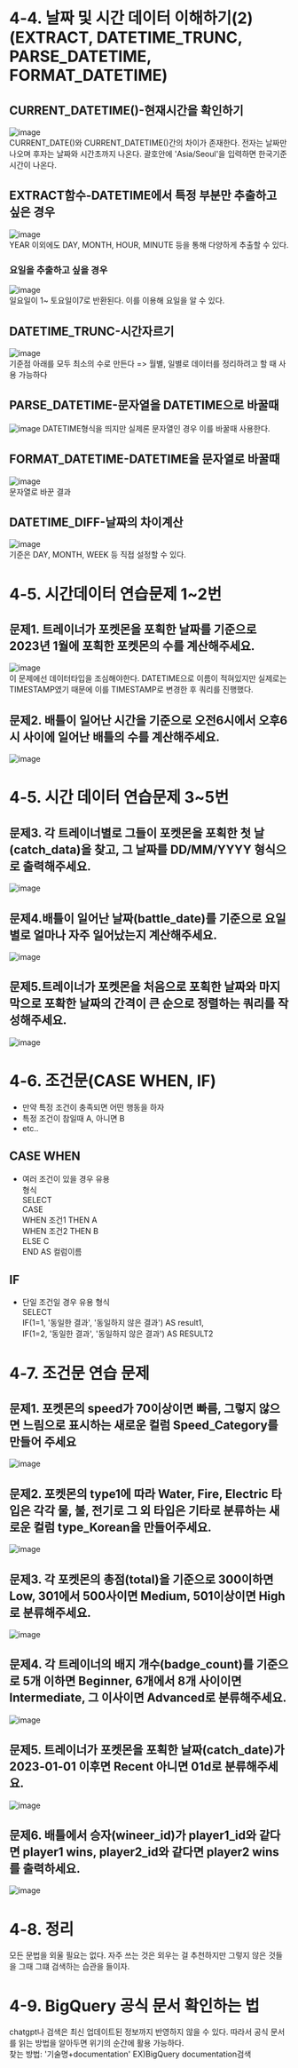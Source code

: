 # 4-4. 날짜 및 시간 데이터 이해하기(2)(EXTRACT, DATETIME_TRUNC, PARSE_DATETIME, FORMAT_DATETIME)  
## CURRENT_DATETIME()-현재시간을 확인하기
![image](https://github.com/user-attachments/assets/d51d27ee-c366-4550-a3c0-f2cd333abb6c)  
CURRENT_DATE()와 CURRENT_DATETIME()간의 차이가 존재한다. 전자는 날짜만 나오며 후자는 날짜와 시간초까지 나온다. 괄호안에 'Asia/Seoul'을 입력하면 한국기준 시간이 나온다.  
## EXTRACT함수-DATETIME에서 특정 부분만 추출하고 싶은 경우  
![image](https://github.com/user-attachments/assets/3fcc7786-028d-48aa-8182-92ec5a2644e3)  
YEAR 이외에도 DAY, MONTH, HOUR, MINUTE 등을 통해 다양하게 추출할 수 있다.
### 요일을 추출하고 싶을 경우  
![image](https://github.com/user-attachments/assets/e86635ea-06ca-4113-8508-0eed91a547a2)  
일요일이 1~ 토요일이7로 반환된다. 이를 이용해 요일을 알 수 있다.  
## DATETIME_TRUNC-시간자르기
![image](https://github.com/user-attachments/assets/fce2a6b6-4687-4ca4-8598-b9d10dd36f56)  
기준점 아래를 모두 최소의 수로 만든다 => 월별, 일별로 데이터를 정리하려고 할 때 사용 가능하다
## PARSE_DATETIME-문자열을 DATETIME으로 바꿀때
![image](https://github.com/user-attachments/assets/fd3dc7d4-179e-4470-b2b4-b2dc2abb4c9e)
DATETIME형식을 띄지만 실제론 문자열인 경우 이를 바꿀때 사용한다.  
## FORMAT_DATETIME-DATETIME을 문자열로 바꿀때  
![image](https://github.com/user-attachments/assets/ad75e8e3-c900-4527-bda3-35ac7501150d)  
문자열로 바꾼 결과
## DATETIME_DIFF-날짜의 차이계산
![image](https://github.com/user-attachments/assets/a6d8a7bd-f4b0-4df8-85f2-cdc6217b083d)  
기준은 DAY, MONTH, WEEK 등 직접 설정할 수 있다.  
# 4-5. 시간데이터 연습문제 1~2번  
## 문제1. 트레이너가 포켓몬을 포획한 날짜를 기준으로 2023년 1월에 포획한 포켓몬의 수를 계산해주세요.
![image](https://github.com/user-attachments/assets/f863d0e4-ff7c-4b0c-8821-cf2a372a6c93)  
이 문제에선 데이터타입을 조심해야한다. DATETIME으로 이름이 적혀있지만 실제로는 TIMESTAMP였기 때문에 이를 TIMESTAMP로 변경한 후 쿼리를 진행했다.
## 문제2. 배틀이 일어난 시간을 기준으로 오전6시에서 오후6시 사이에 일어난 배틀의 수를 계산해주세요.
![image](https://github.com/user-attachments/assets/c027e2df-690d-44ff-8ce0-6e26de3bb088)
# 4-5. 시간 데이터 연습문제 3~5번
## 문제3. 각 트레이너별로 그들이 포켓몬을 포획한 첫 날(catch_data)을 찾고, 그 날짜를 DD/MM/YYYY 형식으로 출력해주세요.  
![image](https://github.com/user-attachments/assets/94887510-f407-4ed1-b3b9-fdd7993f23d3)  
## 문제4.배틀이 일어난 날짜(battle_date)를 기준으로 요일별로 얼마나 자주 일어났는지 계산해주세요.  
![image](https://github.com/user-attachments/assets/11d95f8f-aced-4ac8-9c2c-d83b5fcb3dc3)  
## 문제5.트레이너가 포켓몬을 처음으로 포획한 날짜와 마지막으로 포확한 날짜의 간격이 큰 순으로 정렬하는 쿼리를 작성해주세요.  
![image](https://github.com/user-attachments/assets/3f8001d7-d4b7-49c4-af4e-5e3ecf9968b4)  
# 4-6. 조건문(CASE WHEN, IF)  
- 만약 특정 조건이 충족되면 어떤 행동을 하자
- 특정 조건이 참일때 A, 아니면 B
- etc..
## CASE WHEN  
- 여러 조건이 있을 경우 유용  
형식  
SELECT  
  CASE  
    WHEN 조건1 THEN A  
    WHEN 조건2 THEN B  
    ELSE C  
END AS 컬럼이름
## IF  
- 단일 조건일 경우 유용
형식    
SELECT  
  IF(1=1, '동일한 결과', '동일하지 않은 결과') AS result1,  
  IF(1=2, '동일한 결과', '동일하지 않은 결과') AS RESULT2  
# 4-7.  조건문 연습 문제
## 문제1. 포켓몬의 speed가 70이상이면 빠름, 그렇지 않으면 느림으로 표시하는 새로운 컬럼 Speed_Category를 만들어 주세요
![image](https://github.com/user-attachments/assets/51a52872-a3c1-490f-ab6e-f12bcae53f54)  
## 문제2. 포켓몬의 type1에 따라 Water, Fire, Electric 타입은 각각 물, 불, 전기로 그 외 타입은 기타로 분류하는 새로운 컬럼 type_Korean을 만들어주세요.
![image](https://github.com/user-attachments/assets/836d1e49-5873-48e9-bb32-ee4b40714902)  
## 문제3. 각 포켓몬의 총점(total)을 기준으로 300이하면 Low, 301에서 500사이면 Medium, 501이상이면 High로 분류해주세요.  
![image](https://github.com/user-attachments/assets/346f9075-2fca-4b05-ad97-130abfd709d9)  
## 문제4. 각 트레이너의 배지 개수(badge_count)를 기준으로 5개 이하면 Beginner, 6개에서 8개 사이이면 Intermediate, 그 이사이면 Advanced로 분류해주세요. 
![image](https://github.com/user-attachments/assets/c95b92f2-c296-47fb-a0d9-d6c41d191be8)
## 문제5. 트레이너가 포켓몬을 포획한 날짜(catch_date)가 2023-01-01 이후면 Recent 아니면 01d로 분류해주세요.
![image](https://github.com/user-attachments/assets/83823c14-31c6-43e9-8f2f-97d272f2a31b)  
## 문제6. 배틀에서 승자(wineer_id)가 player1_id와 같다면 player1 wins, player2_id와 같다면 player2 wins를 출력하세요.
![image](https://github.com/user-attachments/assets/44b69f9e-f9d2-44ce-83db-d7238860107d)
# 4-8. 정리
모든 문법을 외울 필요는 없다. 자주 쓰는 것은 외우는 걸 추천하지만 그렇지 않은 것들을 그때 그떄 검색하는 습관을 들이자.
# 4-9. BigQuery 공식 문서 확인하는 법
chatgpt나 검색은 최신 업데이트된 정보까지 반영하지 않을 수 있다. 따라서 공식 문서를 읽는 방법을 알아두면 위기의 순간에 활용 가능하다.  
찾는 방법: '기술명+documentation'   EX)BigQuery documentation검색
